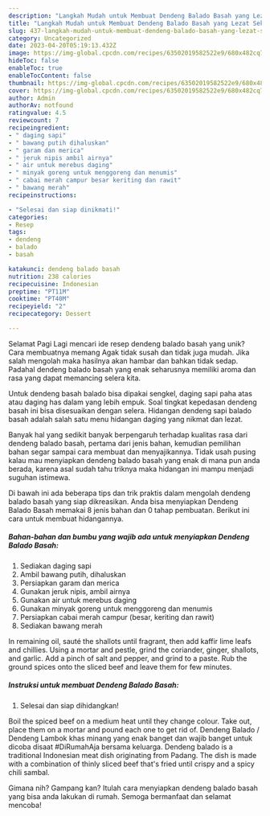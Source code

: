 ```yaml
---
description: "Langkah Mudah untuk Membuat Dendeng Balado Basah yang Lezat Sekali"
title: "Langkah Mudah untuk Membuat Dendeng Balado Basah yang Lezat Sekali"
slug: 437-langkah-mudah-untuk-membuat-dendeng-balado-basah-yang-lezat-sekali
category: Uncategorized
date: 2023-04-20T05:19:13.432Z
image: https://img-global.cpcdn.com/recipes/63502019582522e9/680x482cq70/dendeng-balado-basah-foto-resep-utama.jpg
hideToc: false
enableToc: true
enableTocContent: false
thumbnail: https://img-global.cpcdn.com/recipes/63502019582522e9/680x482cq70/dendeng-balado-basah-foto-resep-utama.jpg
cover: https://img-global.cpcdn.com/recipes/63502019582522e9/680x482cq70/dendeng-balado-basah-foto-resep-utama.jpg
author: Admin
authorAv: notfound
ratingvalue: 4.5
reviewcount: 7
recipeingredient:
- " daging sapi"
- " bawang putih dihaluskan"
- " garam dan merica"
- " jeruk nipis ambil airnya"
- " air untuk merebus daging"
- " minyak goreng untuk menggoreng dan menumis"
- " cabai merah campur besar keriting dan rawit"
- " bawang merah"
recipeinstructions:

- "Selesai dan siap dinikmati!"
categories:
- Resep
tags:
- dendeng
- balado
- basah

katakunci: dendeng balado basah 
nutrition: 238 calories
recipecuisine: Indonesian
preptime: "PT11M"
cooktime: "PT40M"
recipeyield: "2"
recipecategory: Dessert

---
```



Selamat Pagi Lagi mencari ide resep dendeng balado basah yang unik? Cara membuatnya memang Agak tidak susah dan tidak juga mudah. Jika salah mengolah maka hasilnya akan hambar dan bahkan tidak sedap. Padahal dendeng balado basah yang enak seharusnya memiliki aroma dan rasa yang dapat memancing selera kita.


Untuk dendeng basah balado bisa dipakai sengkel, daging sapi paha atas atau daging has dalam yang lebih empuk. Soal tingkat kepedasan dendeng basah ini bisa disesuaikan dengan selera. Hidangan dendeng sapi balado basah adalah salah satu menu hidangan daging yang nikmat dan lezat.

Banyak hal yang sedikit banyak berpengaruh terhadap kualitas rasa dari dendeng balado basah, pertama dari jenis bahan, kemudian pemilihan bahan segar sampai cara membuat dan menyajikannya. Tidak usah pusing kalau mau menyiapkan dendeng balado basah yang enak di mana pun anda berada, karena asal sudah tahu triknya maka hidangan ini mampu menjadi suguhan istimewa.


Di bawah ini ada beberapa tips dan trik praktis dalam mengolah dendeng balado basah yang siap dikreasikan. Anda bisa menyiapkan Dendeng Balado Basah memakai 8 jenis bahan dan 0 tahap pembuatan. Berikut ini cara untuk membuat hidangannya.

<!--inarticleads1-->

##### Bahan-bahan dan bumbu yang wajib ada untuk menyiapkan Dendeng Balado Basah:

1. Sediakan  daging sapi
1. Ambil  bawang putih, dihaluskan
1. Persiapkan  garam dan merica
1. Gunakan  jeruk nipis, ambil airnya
1. Gunakan  air untuk merebus daging
1. Gunakan  minyak goreng untuk menggoreng dan menumis
1. Persiapkan  cabai merah campur (besar, keriting dan rawit)
1. Sediakan  bawang merah


In remaining oil, sauté the shallots until fragrant, then add kaffir lime leafs and chillies. Using a mortar and pestle, grind the coriander, ginger, shallots, and garlic. Add a pinch of salt and pepper, and grind to a paste. Rub the ground spices onto the sliced beef and leave them for few minutes. 

<!--inarticleads2-->

##### Instruksi untuk membuat Dendeng Balado Basah:


1. Selesai dan siap dihidangkan!

Boil the spiced beef on a medium heat until they change colour. Take out, place them on a mortar and pound each one to get rid of. Dendeng Balado / Dendeng Lambok khas minang yang enak banget dan wajib banget untuk dicoba disaat #DiRumahAja bersama keluarga. Dendeng balado is a traditional Indonesian meat dish originating from Padang. The dish is made with a combination of thinly sliced beef that&#39;s fried until crispy and a spicy chili sambal. 

Gimana nih? Gampang kan? Itulah cara menyiapkan dendeng balado basah yang bisa anda lakukan di rumah. Semoga bermanfaat dan selamat mencoba!
